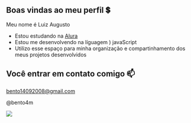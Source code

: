 ## Boas vindas ao meu perfil 💲

Meu nome é Luiz Augusto

- Estou estudando na [Alura](httlps://www.alura.com.br)
- Estou me desenvolvendo na líguagem ) javaScript
- Utilizo esse espaço para minha organização e compartinhamento dos meus projetos desenvolvidos

## Você entrar em contato comigo 📫

bento14092008@gmail.com

@bento4m


![](https://media1.tenor.com/m/SlGiSb93i98AAAAd/motorcycle.gif)
